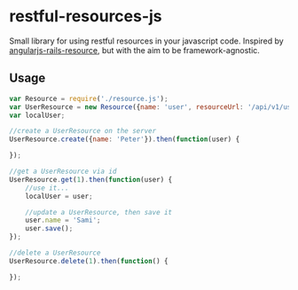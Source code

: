 # restful-resources-js
Small library for using restful resources in your javascript code. Inspired by [angularjs-rails-resource](https://github.com/FineLinePrototyping/angularjs-rails-resource), but with the aim to be framework-agnostic.

## Usage
```javascript
var Resource = require('./resource.js');
var UserResource = new Resource({name: 'user', resourceUrl: '/api/v1/users/'});
var localUser;

//create a UserResource on the server
UserResource.create({name: 'Peter'}).then(function(user) {

});

//get a UserResource via id
UserResource.get(1).then(function(user) {
    //use it...
    localUser = user;

    //update a UserResource, then save it
    user.name = 'Sami';
    user.save();
});

//delete a UserResource
UserResource.delete(1).then(function() {

});
```
